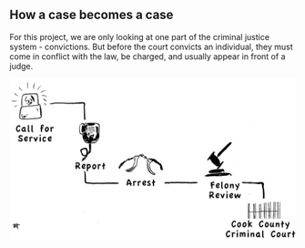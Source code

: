## How a case becomes a case

For this project, we are only looking at one part of the criminal justice system - convictions. But before the court convicts an individual, they must come in conflict with the law, be charged, and usually appear in front of a judge. 


<img src="img/infograph.jpg" style="max-width: 100%;">

